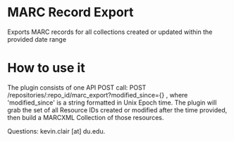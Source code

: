 # MARC Record Export

Exports MARC records for all collections created or updated within the provided date range

# How to use it

The plugin consists of one API POST call: POST /repositories/:repo_id/marc_export?modified_since={} , where 'modified_since' is a string formatted in Unix Epoch time. The plugin will grab the set of all Resource IDs created or modified after the time provided, then build a MARCXML Collection of those resources. 

Questions: kevin.clair [at] du.edu.
